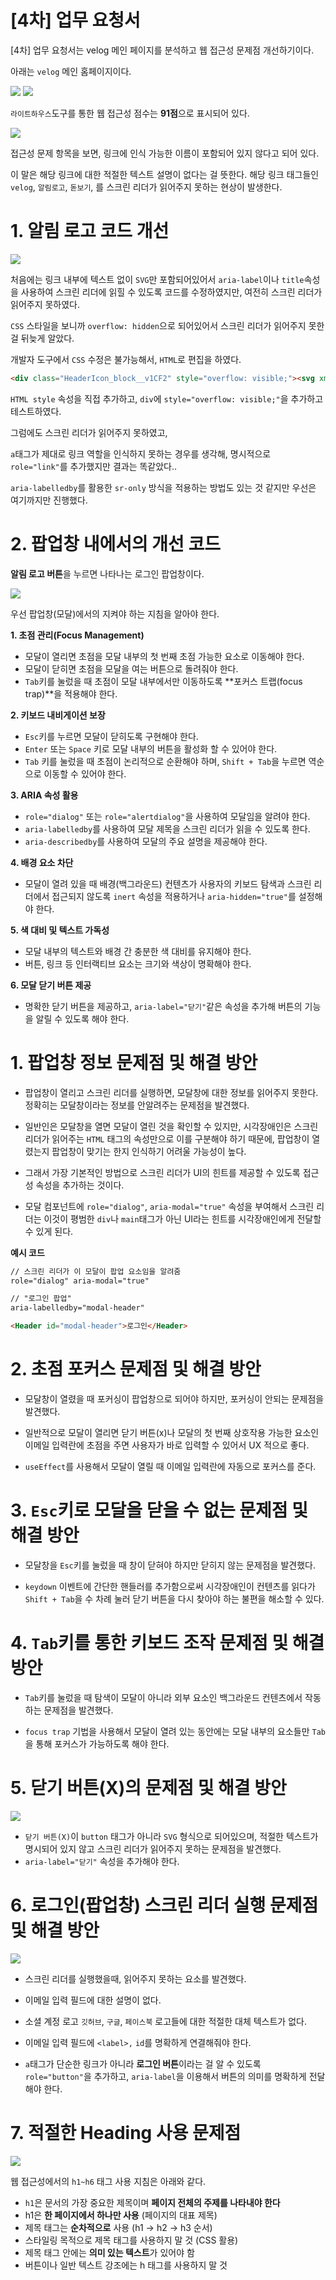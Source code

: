 # [4차] 업무 요청서

[4차] 업무 요청서는 velog 메인 페이지를 분석하고 웹 접근성 문제점 개선하기이다.

아래는 `velog` 메인 홈페이지이다.

<img src="velog.png">





<img src="velog2.png">

`라이트하우스`도구를 통한 웹 접근성 점수는 **91점**으로 표시되어 있다.

<img src="velog3.png">

접근성 문제 항목을 보면, 링크에 인식 가능한 이름이 포함되어 있지 않다고 되어 있다.

이 말은 해당 링크에 대한 적절한 텍스트 설명이 없다는 걸 뜻한다. 해당 링크 태그들인 `velog`, `알림로고`, `돋보기`, 를 스크린 리더가 읽어주지 못하는 현상이 발생한다.


# 1. 알림 로고 코드 개선

<img src="velog4.png">


처음에는 링크 내부에 텍스트 없이 `SVG`만 포함되어있어서 `aria-label`이나 `title`속성을 사용하여 스크린 리더에 읽힐 수 있도록 코드를 수정하였지만, 여전히 스크린 리더가 읽어주지 못하였다.

`CSS` 스타일을 보니까 `overflow: hidden`으로 되어있어서 스크린 리더가 읽어주지 못한걸 뒤늦게 알았다.

개발자 도구에서 `CSS` 수정은 불가능해서, `HTML`로 편집을 하였다.

```html
<div class="HeaderIcon_block__v1CF2" style="overflow: visible;"><svg xmlns="http://www.w3.org/2000/svg" viewBox="0 0 24 24"><path fill="currentColor" d="M4 19v-2h2v-7c0-1.383.417-2.612 1.25-3.688.833-1.075 1.917-1.779 3.25-2.112v-.7c0-.417.146-.77.438-1.063A1.447 1.447 0 0 1 12 2c.417 0 .77.146 1.063.438.291.291.437.645.437 1.062v.7c1.333.333 2.417 1.037 3.25 2.112C17.583 7.388 18 8.617 18 10v7h2v2H4Zm8 3c-.55 0-1.02-.196-1.412-.587A1.926 1.926 0 0 1 10 20h4c0 .55-.196 1.02-.588 1.413A1.926 1.926 0 0 1 12 22Zm-4-5h8v-7c0-1.1-.392-2.042-1.175-2.825C14.042 6.392 13.1 6 12 6s-2.042.392-2.825 1.175C8.392 7.958 8 8.9 8 10v7Z"></path></svg></div>
```

`HTML style` 속성을 직접 추가하고, `div`에 `style="overflow: visible;"`을 추가하고 테스트하였다.

그럼에도 스크린 리더가 읽어주지 못하였고,

`a`태그가 제대로 링크 역할을 인식하지 못하는 경우를 생각해, 명시적으로 `role="link"`를 추가했지만 결과는 똑같았다..

`aria-labelledby`를 활용한 `sr-only` 방식을 적용하는 방법도 있는 것 같지만 우선은 여기까지만 진행했다.


# 2. 팝업창 내에서의 개선 코드

**알림 로고 버튼**을 누르면 나타나는 로그인 팝업창이다.

<img src="velog5.png">

<!-- <img src="velog6.png">  svg 이미지 코드 --> 



우선 팝업창(모달)에서의 지켜야 하는 지침을 알아야 한다.

**1. 초점 관리(Focus Management)**
- 모달이 열리면 초점을 모달 내부의 첫 번째 초점 가능한 요소로 이동해야 한다.
- 모달이 닫히면 초점을 모달을 여는 버튼으로 돌려줘야 한다.
- `Tab`키를 눌렀을 때 초점이 모달 내부에서만 이동하도록 **포커스 트랩(focus trap)**을 적용해야 한다.

**2. 키보드 내비게이션 보장**
- `Esc`키를 누르면 모달이 닫히도록 구현해야 한다.
- `Enter` 또는 `Space` 키로 모달 내부의 버튼을 활성화 할 수 있어야 한다.
- `Tab` 키를 눌렀을 때 초점이 논리적으로 순환해야 하며, `Shift + Tab`을 누르면 역순으로 이동할 수 있어야 한다.

**3. ARIA 속성 활용**
- `role="dialog"` 또는 `role="alertdialog"`을 사용하여 모달임을 알려야 한다.
- `aria-labelledby`를 사용하여 모달 제목을 스크린 리더가 읽을 수 있도록 한다.
- `aria-describedby`를 사용하여 모달의 주요 설명을 제공해야 한다.

**4. 배경 요소 차단**
- 모달이 열려 있을 때 배경(백그라운드) 컨텐츠가 사용자의 키보드 탐색과 스크린 리더에서 접근되지 않도록 `inert` 속성을 적용하거나 `aria-hidden="true"`를 설정해야 한다.

**5. 색 대비 및 텍스트 가독성**
- 모달 내부의 텍스트와 배경 간 충분한 색 대비를 유지해야 한다.
- 버튼, 링크 등 인터랙티브 요소는 크기와 색상이 명확해야 한다.

**6. 모달 닫기 버튼 제공**
- 명확한 닫기 버튼을 제공하고, `aria-label="닫기"`같은 속성을 추가해 버튼의 기능을 알릴 수 있도록 해야 한다.



# 1. 팝업창 정보 문제점 및 해결 방안
- 팝업창이 열리고 스크린 리더를 실행하면, 모달창에 대한 정보를 읽어주지 못한다. 정확히는 모달창이라는 정보를 안알려주는 문제점을 발견했다.

- 일반인은 모달창을 열면 모달이 열린 것을 확인할 수 있지만, 시각장애인은 스크린 리더가 읽어주는 `HTML` 태그의 속성만으로 이를 구분해야 하기 때문에, 팝업창이 열렸는지 팝업창이 맞기는 한지 인식하기 어려울 가능성이 높다.

- 그래서 가장 기본적인 방법으로 스크린 리더가 UI의 힌트를 제공할 수 있도록 접근성 속성을 추가하는 것이다.

- 모달 컴포넌트에 `role="dialog"`, `aria-modal="true"` 속성을 부여해서 스크린 리더는 이것이 평범한 `div`나 `main`태그가 아닌 UI라는 힌트를 시각장애인에게 전달할 수 있게 된다.

**예시 코드**

```html
// 스크린 리더가 이 모달이 팝업 요소임을 알려줌
role="dialog" aria-modal="true"

// "로그인 팝업"
aria-labelledby="modal-header"

<Header id="modal-header">로그인</Header>
```

# 2. 초점 포커스 문제점 및 해결 방안 

- 모달창이 열렸을 때 포커싱이 팝업창으로 되어야 하지만, 포커싱이 안되는 문제점을 발견했다.

- 일반적으로 모달이 열리면 닫기 버튼(x)나 모달의 첫 번째 상호작용 가능한 요소인 이메일 입력란에 초점을 주면 사용자가 바로 입력할 수 있어서 UX 적으로 좋다.

- `useEffect`를 사용해서 모달이 열릴 때 이메일 입력란에 자동으로 포커스를 준다.

# 3. `Esc`키로 모달을 닫을 수 없는 문제점 및 해결 방안
- 모달창을 `Esc`키를 눌렀을 때 창이 닫혀야 하지만 닫히지 않는 문제점을 발견했다.

- `keydown` 이벤트에 간단한 핸들러를 추가함으로써 시각장애인이 컨텐츠를 읽다가 `Shift + Tab`을 수 차례 눌러 닫기 버튼을 다시 찾아야 하는 불편을 해소할 수 있다.

# 4. `Tab`키를 통한 키보드 조작 문제점 및 해결 방안
- `Tab`키를 눌렀을 때 탐색이 모달이 아니라 외부 요소인 백그라운드 컨텐츠에서 작동하는 문제점을 발견했다.

- `focus trap` 기법을 사용해서 모달이 열려 있는 동안에는 모달 내부의 요소들만 `Tab`을 통해 포커스가 가능하도록 해야 한다.


# 5. 닫기 버튼(X)의 문제점 및 해결 방안

<img src="velog7.png">

- `닫기 버튼(X)`이 `button` 태그가 아니라 `SVG` 형식으로 되어있으며, 적절한 텍스트가 명시되어 있지 않고 스크린 리더가 읽어주지 못하는 문제점을 발견했다.
- `aria-label="닫기"` 속성을 추가해야 한다.

# 6. 로그인(팝업창) 스크린 리더 실행 문제점 및 해결 방안

<img src="velog8.png">

- 스크린 리더를 실행했을때, 읽어주지 못하는 요소를 발견했다.
- 이메일 입력 필드에 대한 설명이 없다.
- 소셜 계정 로고 `깃허브`, `구글`, `페이스북` 로고들에 대한 적절한 대체 텍스트가 없다.
- 이메일 입력 필드에 `<label>,` `id`를 명확하게 연결해줘야 한다.

- `a`태그가 단순한 링크가 아니라 **로그인 버튼**이라는 걸 알 수 있도록 `role="button"`을 추가하고, `aria-label`을 이용해서 버튼의 의미를 명확하게 전달해야 한다.

# 7. 적절한 Heading 사용 문제점

<img src="velog9.png">

웹 접근성에서의 `h1~h6` 태그 사용 지침은 아래와 같다.
- `h1`은 문서의 가장 중요한 제목이며 **페이지 전체의 주제를 나타내야 한다**
- h1은 **한 페이지에서 하나만 사용** (페이지의 대표 제목)
- 제목 태그는 **순차적으로** 사용 (h1 → h2 → h3 순서)
- 스타일링 목적으로 제목 태그를 사용하지 말 것 (CSS 활용)
- 제목 태그 안에는 **의미 있는 텍스트**가 있어야 함
- 버튼이나 일반 텍스트 강조에는 h 태그를 사용하지 말 것


